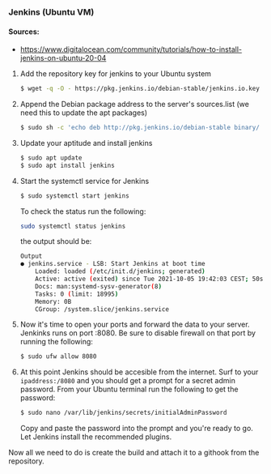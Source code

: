 ### Jenkins (Ubuntu VM)

#### Sources:
- https://www.digitalocean.com/community/tutorials/how-to-install-jenkins-on-ubuntu-20-04



1. Add the repository key for jenkins to your Ubuntu system

    ```bash
    $ wget -q -O - https://pkg.jenkins.io/debian-stable/jenkins.io.key | sudo apt-key add -
    ```
2. Append the Debian package address to the server's sources.list (we need this to update the apt packages)
    ```bash
    $ sudo sh -c 'echo deb http://pkg.jenkins.io/debian-stable binary/ > /etc/apt/sources.list.d/jenkins.list'
    ```

3. Update your aptitude and install jenkins
    ```bash
    $ sudo apt update
    $ sudo apt install jenkins
    ```

4. Start the systemctl service for Jenkins
    ```bash
    $ sudo systemctl start jenkins
    ```
    To check the status run the following:
    ```bash
    sudo systemctl status jenkins
    ```
    the output should be:
    ```bash
    Output
    ● jenkins.service - LSB: Start Jenkins at boot time
        Loaded: loaded (/etc/init.d/jenkins; generated)
        Active: active (exited) since Tue 2021-10-05 19:42:03 CEST; 50s ago
        Docs: man:systemd-sysv-generator(8)
        Tasks: 0 (limit: 18995)
        Memory: 0B
        CGroup: /system.slice/jenkins.service
    ```

5. Now it's time to open your ports and forward the data to your server.
Jenkinks runs on port :8080.
Be sure to disable firewall on that port by running the following:
    ```bash
    $ sudo ufw allow 8080
    ```

6. At this point Jenkins should be accesible from the internet. Surf to your ```ipaddress:/8080``` and you should get a prompt for a secret admin password. From your Ubuntu terminal run the following to get the password:

    ```bash
    $ sudo nano /var/lib/jenkins/secrets/initialAdminPassword
    ```
    Copy and paste the password into the prompt and you're ready to go. Let Jenkins install the recommended plugins.

Now all we need to do is create the build and attach it to a githook from the repository.